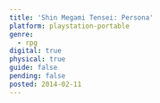 ```yaml
---
title: 'Shin Megami Tensei: Persona'
platform: playstation-portable
genre:
  - rpg
digital: true
physical: true
guide: false
pending: false
posted: 2014-02-11
---
```


